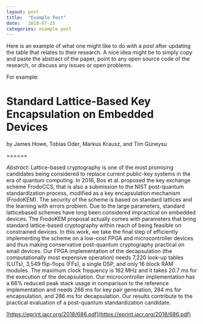 ```yaml
---
layout: post
title:  "Example Post"
date:   2018-07-25
categories: example post
---
```


Here is an example of what one might like to do with a _post_ after updating the table that relates to their research. A nice idea might be to simply copy and paste the abstract of the paper, point to any open source code of the research, or discuss any issues or open problems.

For example:

# Standard Lattice-Based Key Encapsulation on Embedded Devices
 by James Howe, Tobias Oder, Markus Krausz, and Tim Güneysu

======

*Abstract*: Lattice-based cryptography is one of the most promising candidates being
considered to replace current public-key systems in the era of quantum computing. In
2016, Bos et al. proposed the key exchange scheme FrodoCCS, that is also a submission
to the NIST post-quantum standardization process, modified as a key encapsulation
mechanism (FrodoKEM). The security of the scheme is based on standard lattices
and the learning with errors problem. Due to the large parameters, standard latticebased
schemes have long been considered impractical on embedded devices. The
FrodoKEM proposal actually comes with parameters that bring standard lattice-based
cryptography within reach of being feasible on constrained devices. In this work, we
take the final step of efficiently implementing the scheme on a low-cost FPGA and
microcontroller devices and thus making conservative post-quantum cryptography
practical on small devices. Our FPGA implementation of the decapsulation (the
computationally most expensive operation) needs 7,220 look-up tables (LUTs), 3,549
flip-flops (FFs), a single DSP, and only 16 block RAM modules. The maximum clock
frequency is 162 MHz and it takes 20.7 ms for the execution of the decapsulation. Our
microcontroller implementation has a 66% reduced peak stack usage in comparison
to the reference implementation and needs 266 ms for key pair generation, 284 ms for
encapsulation, and 286 ms for decapsulation. Our results contribute to the practical
evaluation of a post-quantum standardization candidate.

[https://eprint.iacr.org/2018/686.pdf](https://eprint.iacr.org/2018/686.pdf)

